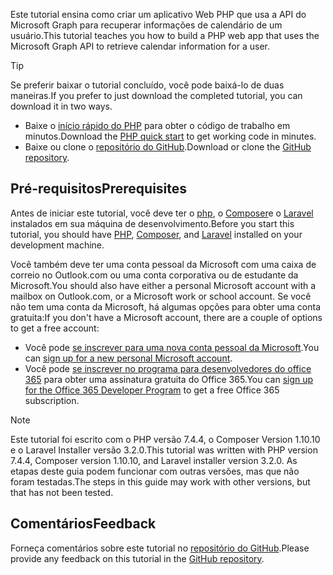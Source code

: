 <!-- markdownlint-disable MD002 MD041 -->

<span data-ttu-id="995ae-101">Este tutorial ensina como criar um aplicativo Web PHP que usa a API do Microsoft Graph para recuperar informações de calendário de um usuário.</span><span class="sxs-lookup"><span data-stu-id="995ae-101">This tutorial teaches you how to build a PHP web app that uses the Microsoft Graph API to retrieve calendar information for a user.</span></span>

> [!TIP]
> <span data-ttu-id="995ae-102">Se preferir baixar o tutorial concluído, você pode baixá-lo de duas maneiras.</span><span class="sxs-lookup"><span data-stu-id="995ae-102">If you prefer to just download the completed tutorial, you can download it in two ways.</span></span>
>
> - <span data-ttu-id="995ae-103">Baixe o [início rápido do PHP](https://developer.microsoft.com/graph/quick-start?platform=option-php) para obter o código de trabalho em minutos.</span><span class="sxs-lookup"><span data-stu-id="995ae-103">Download the [PHP quick start](https://developer.microsoft.com/graph/quick-start?platform=option-php) to get working code in minutes.</span></span>
> - <span data-ttu-id="995ae-104">Baixe ou clone o [repositório do GitHub](https://github.com/microsoftgraph/msgraph-training-phpapp).</span><span class="sxs-lookup"><span data-stu-id="995ae-104">Download or clone the [GitHub repository](https://github.com/microsoftgraph/msgraph-training-phpapp).</span></span>

## <a name="prerequisites"></a><span data-ttu-id="995ae-105">Pré-requisitos</span><span class="sxs-lookup"><span data-stu-id="995ae-105">Prerequisites</span></span>

<span data-ttu-id="995ae-106">Antes de iniciar este tutorial, você deve ter o [php](http://php.net/downloads.php), o [Composer](https://getcomposer.org/)e o [Laravel](https://laravel.com/) instalados em sua máquina de desenvolvimento.</span><span class="sxs-lookup"><span data-stu-id="995ae-106">Before you start this tutorial, you should have [PHP](http://php.net/downloads.php), [Composer](https://getcomposer.org/), and [Laravel](https://laravel.com/) installed on your development machine.</span></span>

<span data-ttu-id="995ae-107">Você também deve ter uma conta pessoal da Microsoft com uma caixa de correio no Outlook.com ou uma conta corporativa ou de estudante da Microsoft.</span><span class="sxs-lookup"><span data-stu-id="995ae-107">You should also have either a personal Microsoft account with a mailbox on Outlook.com, or a Microsoft work or school account.</span></span> <span data-ttu-id="995ae-108">Se você não tem uma conta da Microsoft, há algumas opções para obter uma conta gratuita:</span><span class="sxs-lookup"><span data-stu-id="995ae-108">If you don't have a Microsoft account, there are a couple of options to get a free account:</span></span>

- <span data-ttu-id="995ae-109">Você pode [se inscrever para uma nova conta pessoal da Microsoft](https://signup.live.com/signup?wa=wsignin1.0&rpsnv=12&ct=1454618383&rver=6.4.6456.0&wp=MBI_SSL_SHARED&wreply=https://mail.live.com/default.aspx&id=64855&cbcxt=mai&bk=1454618383&uiflavor=web&uaid=b213a65b4fdc484382b6622b3ecaa547&mkt=E-US&lc=1033&lic=1).</span><span class="sxs-lookup"><span data-stu-id="995ae-109">You can [sign up for a new personal Microsoft account](https://signup.live.com/signup?wa=wsignin1.0&rpsnv=12&ct=1454618383&rver=6.4.6456.0&wp=MBI_SSL_SHARED&wreply=https://mail.live.com/default.aspx&id=64855&cbcxt=mai&bk=1454618383&uiflavor=web&uaid=b213a65b4fdc484382b6622b3ecaa547&mkt=E-US&lc=1033&lic=1).</span></span>
- <span data-ttu-id="995ae-110">Você pode [se inscrever no programa para desenvolvedores do office 365](https://developer.microsoft.com/office/dev-program) para obter uma assinatura gratuita do Office 365.</span><span class="sxs-lookup"><span data-stu-id="995ae-110">You can [sign up for the Office 365 Developer Program](https://developer.microsoft.com/office/dev-program) to get a free Office 365 subscription.</span></span>

> [!NOTE]
> <span data-ttu-id="995ae-111">Este tutorial foi escrito com o PHP versão 7.4.4, o Composer Version 1.10.10 e o Laravel Installer versão 3.2.0.</span><span class="sxs-lookup"><span data-stu-id="995ae-111">This tutorial was written with PHP version 7.4.4, Composer version 1.10.10, and Laravel installer version 3.2.0.</span></span> <span data-ttu-id="995ae-112">As etapas deste guia podem funcionar com outras versões, mas que não foram testadas.</span><span class="sxs-lookup"><span data-stu-id="995ae-112">The steps in this guide may work with other versions, but that has not been tested.</span></span>

## <a name="feedback"></a><span data-ttu-id="995ae-113">Comentários</span><span class="sxs-lookup"><span data-stu-id="995ae-113">Feedback</span></span>

<span data-ttu-id="995ae-114">Forneça comentários sobre este tutorial no [repositório do GitHub](https://github.com/microsoftgraph/msgraph-training-phpapp).</span><span class="sxs-lookup"><span data-stu-id="995ae-114">Please provide any feedback on this tutorial in the [GitHub repository](https://github.com/microsoftgraph/msgraph-training-phpapp).</span></span>
